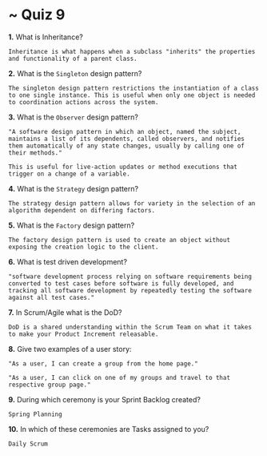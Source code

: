 # ~ Quiz 9

**1.** What is Inheritance?
<!-- enter you answer in the space below -->
```
Inheritance is what happens when a subclass "inherits" the properties and functionality of a parent class.
```
**2.** What is the `Singleton` design pattern?
<!-- enter you answer in the space below -->
```
The singleton design pattern restrictions the instantiation of a class to one single instance. This is useful when only one object is needed to coordination actions across the system.
```
**3.** What is the `Observer` design pattern?
<!-- enter you answer in the space below -->
```
"A software design pattern in which an object, named the subject, maintains a list of its dependents, called observers, and notifies them automatically of any state changes, usually by calling one of their methods."

This is useful for live-action updates or method executions that trigger on a change of a variable.
```
**4.** What is the `Strategy` design pattern?
<!-- enter you answer in the space below -->
```
The strategy design pattern allows for variety in the selection of an algorithm dependent on differing factors. 
```
**5.** What is the `Factory` design pattern?
<!-- enter you answer in the space below -->
```
The factory design pattern is used to create an object without exposing the creation logic to the client. 
```
**6.** What is test driven development?
<!-- enter you answer in the space below -->
```
"software development process relying on software requirements being converted to test cases before software is fully developed, and tracking all software development by repeatedly testing the software against all test cases."
```
**7.** In Scrum/Agile what is the DoD?
<!-- enter you answer in the space below -->
```
DoD is a shared understanding within the Scrum Team on what it takes to make your Product Increment releasable.
```
**8.** Give two examples of a user story:
<!-- enter you answer in the space below -->
```
"As a user, I can create a group from the home page."

"As a user, I can click on one of my groups and travel to that respective group page."
```
**9.** During which ceremony is your Sprint Backlog created?
<!-- enter you answer in the space below -->
```
Spring Planning
```
**10.** In which of these ceremonies are Tasks assigned to you?
<!-- enter you answer in the space below -->
```
Daily Scrum
```